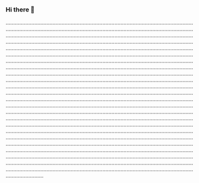 ### Hi there 👋

.........................................................................................................................................................................................................................................................................................................................................................................................................................................................................................................................................................................................................................................................................................................................................................................................................................................................................................................................................................................................................................................................................................................................................................................................................................................................................................................................................................................................................................................................................................................................................................................................................................................................................................................................................................................................................................................................................................................................................................................................................................................................................................................................................................................................................................................................................................................................................................................................................................................................................................................................................................................................................................................................................................................................................................................................................................................................................................................................................................................................................................................................................................................................